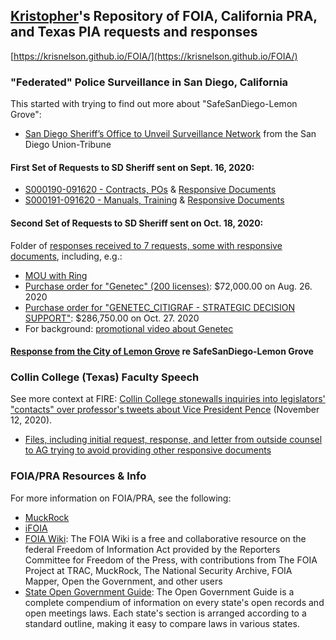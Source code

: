## [Kristopher](https://krisnelson.org)'s Repository of FOIA, California PRA, and Texas PIA requests and responses
[https://krisnelson.github.io/FOIA/](https://krisnelson.github.io/FOIA/)

### "Federated" Police Surveillance in San Diego, California
This started with trying to find out more about "SafeSanDiego-Lemon Grove":
* [San Diego Sheriff’s Office to Unveil Surveillance Network](https://github.com/krisnelson/FOIA/blob/main/San%20Diego%20County%20Sheriff/SafeSanDiego-Lemon%20Grove/San%20Diego%20Sheriffs%20Office%20to%20Unveil%20Surveillance%20Network.pdf) from the San Diego Union-Tribune

#### First Set of Requests to SD Sheriff sent on Sept. 16, 2020:
* [S000190-091620 - Contracts, POs](https://github.com/krisnelson/FOIA/blob/main/San%20Diego%20County%20Sheriff/SafeSanDiego-Lemon%20Grove/S000190-091620%20Contracts%2C%20POs/2020-10-10%20%5BRecords%20Center%5D%20Public%20Records%20Request%20--%20S000190-091620.pdf) & [Responsive Documents](https://github.com/krisnelson/FOIA/tree/main/San%20Diego%20County%20Sheriff/SafeSanDiego-Lemon%20Grove/S000190-091620%20Contracts%2C%20POs)
* [S000191-091620 - Manuals, Training](https://github.com/krisnelson/FOIA/blob/main/San%20Diego%20County%20Sheriff/SafeSanDiego-Lemon%20Grove/S000191-091620%20Manuals%2C%20Training/2020-09-23%20Closing_Response_9232020.pdf) & [Responsive Documents](https://github.com/krisnelson/FOIA/tree/main/San%20Diego%20County%20Sheriff/SafeSanDiego-Lemon%20Grove/S000191-091620%20Manuals%2C%20Training)

#### Second Set of Requests to SD Sheriff sent on Oct. 18, 2020:
Folder of [responses received to 7 requests, some with responsive documents](https://github.com/krisnelson/FOIA/tree/main/San%20Diego%20County%20Sheriff/Federated%20Video%20System), including, e.g.: 
* [MOU with Ring](https://github.com/krisnelson/FOIA/blob/main/San%20Diego%20County%20Sheriff/Federated%20Video%20System/S000297-101820/2020-10-29%20%5Bhttp%5D%5BOPFML3550D1FYF%5D%5B%5D%5Bv%5D%5BMemorandum_of_Understanding.pd%5D.pdf)
* [Purchase order for "Genetec" (200 licenses)](https://github.com/krisnelson/FOIA/blob/main/San%20Diego%20County%20Sheriff/Federated%20Video%20System/S000294-101820/2020-11-09%20563225-00_Contract.pdf): $72,000.00 on Aug. 26. 2020
* [Purchase order for "GENETEC_CITIGRAF - STRATEGIC DECISION SUPPORT"](https://github.com/krisnelson/FOIA/blob/main/San%20Diego%20County%20Sheriff/Federated%20Video%20System/S000294-101820/2020-11-09%20PO563605-00_GENETEC_CITIGRAF_11.1.20-10.31.21.pdf): $286,750.00 on Oct. 27. 2020
* For background: [promotional video about Genetec](https://www.youtube.com/watch?v=muCTKU0mcWI&feature=emb_logo)

#### [Response from the City of Lemon Grove](https://github.com/krisnelson/FOIA/tree/main/San%20Diego%20County%20Cities/Lemon%20Grove) re SafeSanDiego-Lemon Grove


### Collin College (Texas) Faculty Speech
See more context at FIRE: [Collin College stonewalls inquiries into legislators' "contacts" over professor's tweets about Vice President Pence](https://www.thefire.org/collin-college-stonewalls-inquiries-into-legislators-contacts-over-professors-tweets-about-vice-president-pence/) (November 12, 2020).
* [Files, including initial request, response, and letter from outside counsel to AG trying to avoid providing other responsive documents](https://github.com/krisnelson/FOIA/tree/main/Collin%20College%20TX)

### FOIA/PRA Resources & Info
For more information on FOIA/PRA, see the following:
* [MuckRock](https://www.muckrock.com/)
* [iFOIA](https://www.ifoia.org/)
* [FOIA Wiki](https://www.ifoia.org/foia.wiki): The FOIA Wiki is a free and collaborative resource on the federal Freedom of Information Act provided by the Reporters Committee for Freedom of the Press, with contributions from The FOIA Project at TRAC, MuckRock, The National Security Archive, FOIA Mapper, Open the Government, and other users
* [State Open Government Guide](http://www.rcfp.org/open-government-guide): The Open Government Guide is a complete compendium of information on every state's open records and open meetings laws. Each state's section is arranged according to a standard outline, making it easy to compare laws in various states.
